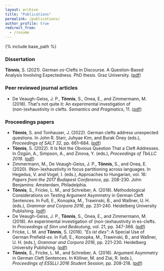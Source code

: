 ```yaml
---
layout: archive
title: "Publications"
permalink: /publications/
author_profile: true
redirect_from:
  - /resume
---
```


{% include base_path %}
### Dissertation
**Tönnis**, S. (2021). German *es*-Clefts in Discourse. A Question-Based Analysis Involving Expectedness. PhD thesis. Graz University. ([pdf](http://swantje-toennis.github.io/files/toennis_2021_dissertation.pdf))

### Peer reviewed journal articles
* De Veaugh-Geiss, J. P., **Tönnis**, S., Onea, E., and Zimmermann, M. (2018). That's not quite it: An experimental investigation of (non-)exhaustivity in clefts. *Semantics and Pragmatics*, 11. ([pdf](https://www.semprag.org/article/view/sp.11.3/pdf))


### Proceedings papers
* **Tönnis**, S. and Tonhauser, J. (2022). German clefts address unexpected questions. In John R. Starr, Juhyae Kim, and Burak Öney (eds.), *Proceedings of SALT 32*, pp. 661–684. ([pdf](https://journals.linguisticsociety.org/proceedings/index.php/SALT/article/view/32.034))
* **Tönnis**, S. (2022). It Is Not the Obvious Question That a Cleft Addresses. In Özgün, A., Simpson, A., and Zinova, Y. (eds.), *Proceedings of TbiLLC 2019*. ([pdf](https://link.springer.com/chapter/10.1007/978-3-030-98479-3_7)) 
* Zimmermann, M., De Veaugh-Geiss, J. P., **Tönnis**, S., and Onea, E. (2020). (Non-)exhaustivity in focus partitioning across languages. In Hegedus, V. and Vogel, I. (eds.), Approaches to Hungarian, vol. 16: *Papers from the 2017 Budapest Conference*, pp. 208-230. John Benjamins: Amsterdam, Philadelphia.
* **Tönnis**, S., Fricke, L. M., and Schreiber, A. (2018). Methodological Considerations on Testing Argument Asymmetry in German Cleft Sentences. In Fuß, E., Konopka, M., Trawinski, B., and Waßner, U. H. (eds.), *Grammar and Corpora 2016*, pp. 231-240. Heidelberg University Publishing. ([pdf](https://library.oapen.org/viewer/web/viewer.html?file=/bitstream/handle/20.500.12657/29526/361-68-81164-3-10-20180607.pdf?sequence=1&isAllowed=y))
* De Veaugh-Geiss, J. P., **Tönnis**, S., Onea, E., and Zimmermann, M. (2018). An experimental investigation of (non-)exhaustivity in es-clefts. In *Proceedings of Sinn und Bedeutung*, vol. 21, pp. 347-366. ([pdf](https://ojs.ub.uni-konstanz.de/sub/index.php/sub/article/view/142/85))
* Fricke, L. M. and **Tönnis**, S. (2018). *"Es ist dies"*: A Special Use of German Prefield-*es*. In Fuß, E., Konopka, M., Trawinski, B., and Waßner, U. H. (eds.), *Grammar and Corpora 2016*, pp. 221-230. Heidelberg University Publishing. ([pdf](https://library.oapen.org/viewer/web/viewer.html?file=/bitstream/handle/20.500.12657/29526/361-68-81164-3-10-20180607.pdf?sequence=1&isAllowed=y))
* **Tönnis**, S., Fricke, L. M., and Schreiber, A. (2016). Argument Asymmetry in German Cleft Sentences. In Köllner, M. and Ziai, R. (eds.), *Proceedings of ESSLLI 2016 Student Session*, pp. 208-218. ([pdf](https://esslli2016.unibz.it/wp-content/uploads/2016/09/esslli-stus-2016-proceedings.pdf#page=208))

